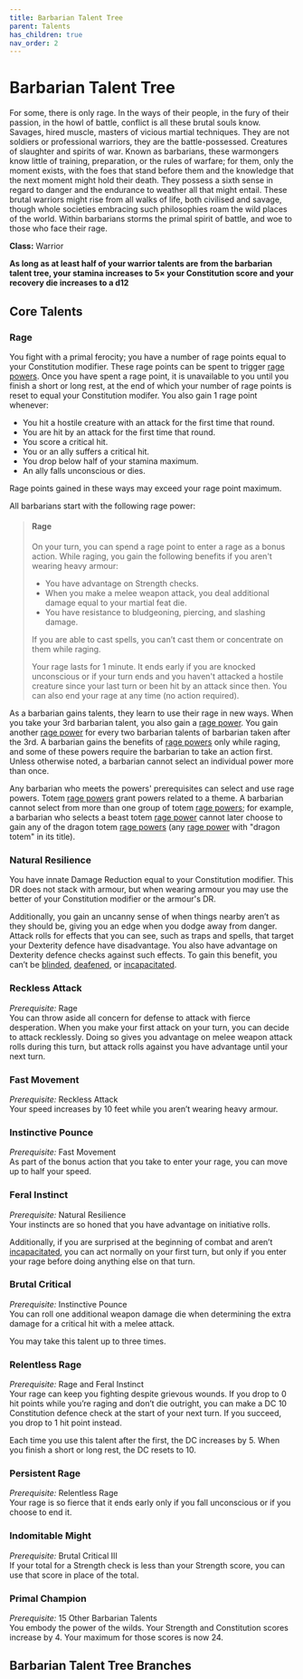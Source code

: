 ```yaml
---
title: Barbarian Talent Tree
parent: Talents
has_children: true
nav_order: 2
---
```


# Barbarian Talent Tree
For some, there is only rage. In the ways of their people, in the fury of their passion, in the howl of battle, conflict is all these brutal souls know. Savages, hired muscle, masters of vicious martial techniques. They are not soldiers or professional warriors, they are the battle-possessed. Creatures of slaughter and spirits of war. Known as barbarians, these warmongers know little of training, preparation, or the rules of warfare; for them, only the moment exists, with the foes that stand before them and the knowledge that the next moment might hold their death. They possess a sixth sense in regard to danger and the endurance to weather all that might entail. These brutal warriors might rise from all walks of life, both civilised and savage, though whole societies embracing such philosophies roam the wild places of the world. Within barbarians storms the primal spirit of battle, and woe to those who face their rage.

**Class:** Warrior

**As long as at least half of your warrior talents are from the barbarian talent tree, your stamina increases to 5× your Constitution score and your recovery die increases to a d12**

## Core Talents

### Rage
You fight with a primal ferocity; you have a number of rage points equal to your Constitution modifier. These rage points can be spent to trigger [rage powers](https://stormchaserroleplaying.com/stormchaserRPG/Classes/Warrior/Barbarian/RagePowers/). Once you have spent a rage point, it is unavailable to you until you finish a short or long rest, at the end of which your number of rage points is reset to equal your Constitution modifer. You also gain 1 rage point whenever:
* You hit a hostile creature with an attack for the first time that round.
* You are hit by an attack for the first time that round.
* You score a critical hit.
* You or an ally suffers a critical hit.
* You drop below half of your stamina maximum.
* An ally falls unconscious or dies.

Rage points gained in these ways may exceed your rage point maximum.

All barbarians start with the following rage power:

> #### Rage
> On your turn, you can spend a rage point to enter a rage as a bonus action. While raging, you gain the following benefits if you aren't wearing heavy armour:
> * You have advantage on Strength checks.
> * When you make a melee weapon attack, you deal additional damage equal to your martial feat die.
> * You have resistance to bludgeoning, piercing, and slashing damage.
> 
> If you are able to cast spells, you can’t cast them or concentrate on them while raging.
> 
> Your rage lasts for 1 minute. It ends early if you are knocked unconscious or if your turn ends and you haven't attacked a hostile creature since your last turn or been hit by an attack since then. You can also end your rage at any time (no action required).

As a barbarian gains talents, they learn to use their rage in new ways. When you take your 3rd barbarian talent, you also gain a [rage power](https://stormchaserroleplaying.com/stormchaserRPG/Classes/Warrior/Barbarian/RagePowers/). You gain another [rage power](https://stormchaserroleplaying.com/stormchaserRPG/Classes/Warrior/Barbarian/RagePowers/) for every two barbarian talents of barbarian taken after the 3rd. A barbarian gains the benefits of [rage powers](https://stormchaserroleplaying.com/stormchaserRPG/Classes/Warrior/Barbarian/RagePowers/) only while raging, and some of these powers require the barbarian to take an action first. Unless otherwise noted, a barbarian cannot select an individual power more than once.

Any barbarian who meets the powers' prerequisites can select and use rage powers. Totem [rage powers](https://stormchaserroleplaying.com/stormchaserRPG/Classes/Warrior/Barbarian/RagePowers/) grant powers related to a theme. A barbarian cannot select from more than one group of totem [rage powers](https://stormchaserroleplaying.com/stormchaserRPG/Classes/Warrior/Barbarian/RagePowers/); for example, a barbarian who selects a beast totem [rage power](https://stormchaserroleplaying.com/stormchaserRPG/Classes/Warrior/Barbarian/RagePowers/) cannot later choose to gain any of the dragon totem [rage powers](https://stormchaserroleplaying.com/stormchaserRPG/Classes/Warrior/Barbarian/RagePowers/) (any [rage power](https://stormchaserroleplaying.com/stormchaserRPG/Classes/Warrior/Barbarian/RagePowers/) with "dragon totem" in its title).

### Natural Resilience
You have innate Damage Reduction equal to your Constitution modifier. This DR does not stack with armour, but when wearing armour you may use the better of your Constitution modifier or the armour's DR.

Additionally, you gain an uncanny sense of when things nearby aren’t as they should be, giving you an edge when you dodge away from danger. Attack rolls for effects that you can see, such as traps and spells, that target your Dexterity defence have disadvantage. You also have advantage on Dexterity defence checks against such effects. To gain this benefit, you can’t be [blinded](https://stormchaserroleplaying.com/stormchaserRPG/Conditions/Blinded/), [deafened](https://stormchaserroleplaying.com/stormchaserRPG/Conditions/Deafened/), or [incapacitated](https://stormchaserroleplaying.com/stormchaserRPG/Conditions/Incapacitated/).

### Reckless Attack
*Prerequisite:* Rage<br>
You can throw aside all concern for defense to attack with fierce desperation. When you make your first attack on your turn, you can decide to attack recklessly. Doing so gives you advantage on melee weapon attack rolls during this turn, but attack rolls against you have advantage until your next turn.

### Fast Movement
*Prerequisite:* Reckless Attack<br>
Your speed increases by 10 feet while you aren’t wearing heavy armour.

### Instinctive Pounce
*Prerequisite:* Fast Movement<br>
As part of the bonus action that you take to enter your rage, you can move up to half your speed.

### Feral Instinct
*Prerequisite:* Natural Resilience<br>
Your instincts are so honed that you have advantage on initiative rolls.

Additionally, if you are surprised at the beginning of combat and aren’t [incapacitated](https://stormchaserroleplaying.com/stormchaserRPG/Conditions/Incapacitated/), you can act normally on your first turn, but only if you enter your rage before doing anything else on that turn.

### Brutal Critical
*Prerequisite:* Instinctive Pounce<br>
You can roll one additional weapon damage die when determining the extra damage for a critical hit with a melee attack.

You may take this talent up to three times.

### Relentless Rage
*Prerequisite:* Rage and Feral Instinct<br>
Your rage can keep you fighting despite grievous wounds. If you drop to 0 hit points while you’re raging and don’t die outright, you can make a DC 10 Constitution defence check at the start of your next turn. If you succeed, you drop to 1 hit point instead.

Each time you use this talent after the first, the DC increases by 5. When you finish a short or long rest, the DC resets to 10.

### Persistent Rage
*Prerequisite:* Relentless Rage<br>
Your rage is so fierce that it ends early only if you fall unconscious or if you choose to end it.

### Indomitable Might
*Prerequisite:* Brutal Critical III<br>
If your total for a Strength check is less than your Strength score, you can use that score in place of the total.

### Primal Champion
*Prerequisite:* 15 Other Barbarian Talents<br>
You embody the power of the wilds. Your Strength and Constitution scores increase by 4. Your maximum for those scores is now 24.

## Barbarian Talent Tree Branches
